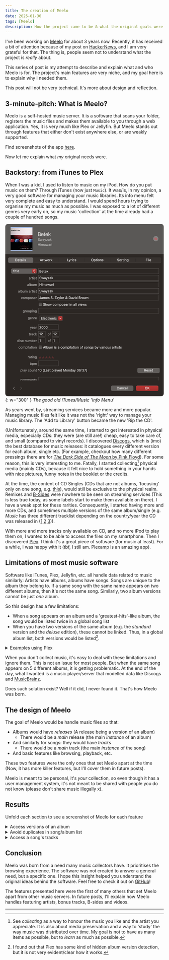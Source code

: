 ```yaml
---
title: The creation of Meelo
date: 2025-01-30 
tags: [Meelo]
description: How the project came to be & what the original goals were 
---
```


I've been working on [Meelo](https://github.com/Arthi-chaud/Meelo) for about 3 years now. Recently, it has received a bit of attention because of my post on [HackerNews](https://news.ycombinator.com/item?id=42850109), and I am very grateful for that. The thing is, people seem not to understand what the project is _really_ about.

This series of post is my attempt to describe and explain what and who Meelo is for. The project's main features are very niche, and my goal here is to explain why I needed them.

This post will not be very technical. It's more about design and reflection.

## 3-minute-pitch: What is Meelo?

Meelo is a self-hosted music server. It is a software that scans your folder, registers the music files and makes them available to you through a web application.
Yes, it is very much like Plex or Jellyfin. But Meelo stands out through features that either don't exist anywhere else, or are weakly supported.

Find screenshots of the app [here](https://github.com/Arthi-chaud/meelo?tab=readme-ov-file#camera-screenshots).

Now let me explain what _my_ original needs were.

## Backstory: from iTunes to Plex

When I was a kid, I used to listen to music on my iPod. How do you put music on them? Through iTunes (now just `Music`). It was/is, in my opinion, a very good software for managing your music libraries. Its info menu felt very complete and easy to understand. I would spend hours trying to organise my music as much as possible. I was exposed to a lot of different genres very early on, so my music 'collection' at the time already had a couple of hundred songs.

![iTunes Menu](/assets/img/meelo-pt1/itunes-info-menu.png){: w="300" }
_The good old iTunes/Music 'Info Menu'_

As years went by, streaming services became more and more popular. Managing music files felt like it was not the 'right' way to manage your music library. The 'Add to Library' button became the new 'Rip the CD'. 

(Un)fortunately, around the same time, I started to get interested in physical media, especially CDs: they were (are still are!) cheap, easy to take care of, and small (compared to vinyl records). I discovered [Discogs](https://www.discogs.com/my), which is (imo) the best database for music releases: it catalogues every different version for each album, single etc. (For example, checkout how many different pressings there are for [_The Dark Side of The Moon_ by Pink Floyd](https://www.discogs.com/master/10362-Pink-Floyd-The-Dark-Side-Of-The-Moon)). For some reason, this is very interesting to me. Fatally, I started collecting[^collecting] physical media (mainly CDs), because it felt nice to hold something in your hands with nice pictures, funny notes in the booklet or the credits.

At the time, the content of CD Singles (CDs that are not albums, 'focusing' only on one song, e.g. [this](https://www.discogs.com/master/15892-Eiffel-65-Blue-Da-Ba-Dee)), would still be exclusive to the physical realm. Remixes and [B-Sides](https://en.wikipedia.org/wiki/A-side_and_B-side) were nowhere to be seen on streaming services (This is less true today, as some labels start to make them available on there). I have a weak spot for these rarities.
Consequently, I started having more and more CDs, and sometimes multiple versions of the same album/single (e.g. _Music_ has three different tracklist depending on the country/year the CD was released in ([1](https://www.discogs.com/release/14008-Madonna-Music) [2](https://www.discogs.com/release/690460-Madonna-Music) [3](https://www.discogs.com/release/36224-Madonna-Music))).

With more and more tracks only available on CD, and no more iPod to play them on, I wanted to be able to access the files on my smartphone. Then I discovered [Plex](https://www.plex.tv/). I think it's a great piece of software (for music at least). For a while, I was happy with it (tbf, I still am. Plexamp is an amazing app).

## Limitations of most music software

Software like iTunes, Plex, Jellyfin, etc. all handle data related to music similarly: Artists have albums, albums have songs. Songs are unique to the album they belong to. If a same song with the same name appears on two different albums, then it's not the same song. Similarly, two album versions cannot be just _one_ album.

So this design has a few limitations:

- When a song appears on an album and a 'greatest-hits'-like album, the song would be listed twice in a global song list
- When you have two versions of the same album (e.g. the _standard_ version and the _deluxe_ edition), these cannot be linked. Thus, in a global album list, both versions would be listed[^album-versions-plex].

<details> 
  <summary>Examples using Plex</summary>
  <img src="/assets/img/meelo-pt1/plex-song-duplicate.png" alt="song-dupes" width=400/>
  <img src="/assets/img/meelo-pt1/plex-album-duplicate.png" alt="album-dupes" height=200/>
</details>


When you don't collect music, it's easy to deal with these limitations and ignore them. This is not an issue for most people. But when the same song appears on 5 different albums, it is getting problematic.
At the end of the day, what I wanted is a music player/server that modelled data like Discogs and [MusicBrainz](https://musicbrainz.org). 

Does such solution exist? Well if it did, I never found it. That's how Meelo was born.

## The design of Meelo

The goal of Meelo would be handle music files so that:

- Albums would have _releases_ (A release being a version of an album)
  - There would be a _main_ release (the main _instance_ of an album)
- And similarly for songs: they would have _tracks_
  - There would be a _main_ track (the main _instance_ of the song)
- And basic features like browsing, playback, etc.

These two features were the only ones that set Meelo apart at the time (Now, it has more killer features, but I'll cover them in future posts).

Meelo is meant to be personal, it's _your_ collection, so even though it has a user management system, it's not meant to be shared with people you do not know (please don't share music illegally x).

## Results

Unfold each section to see a screenshot of Meelo for each feature


<details> 
  <summary>Access versions of an album</summary>
  <img src="/assets/img/meelo-pt1/album-version.png" alt="album-version"/> 

  Notice the last section at the bottom of the page.
  You can access the releases of a same album on the album's page. These secondary releases will not be listed in global album lists (e.g. when searching).
  Of course, it is possible to choose which release to set as 'master' (or set as primary).
</details>


<details> 
  <summary>Avoid duplicates in song/album list</summary>
  <img src="/assets/img/meelo-pt1/search.png" alt="search"/> 
  
  When searching for a song, only one instance/track will be listed (compare with the Plex screenshot). Of course, remixes and other variants of the song are still listed. We still want them to be easily accessible.

  Note: The last two songs are listed here because the word 'biology' appears in their lyrics.
</details>

<details> 
  <summary>Access a song's tracks</summary>
  <img src="/assets/img/meelo-pt1/song-tracks.png" alt="song-tracks"/> 
  It is still possible to list all the tracks for a single song. Similarly to album releases, a track can be set as 'master' track.
</details>


## Conclusion

Meelo was born from a need many music collectors have. It prioritises the browsing experience. The software was not created to answer a general need, but a specific one.
I hope this insight helped you understand the original ideas behind the software. Feel free to check it out on [GitHub](https://github.com/Arthi-chaud/Meelo)!

The features presented here were the first of many others that set Meelo apart from other music servers. 
In future posts, I'll explain how Meelo handles featuring artists, bonus tracks, B-sides and videos.

---

[^collecting]: See _collecting_ as a way to honour the music you like and the artist you appreciate. It is also about media preservation and a way to 'study' the way music was distributed over time. My goal is not to have as many items as possible, but to _learn_ as much as possible.

[^album-versions-plex]: I found out that Plex has some kind of hidden album version detection, but it is not very evident/clear how it works.
